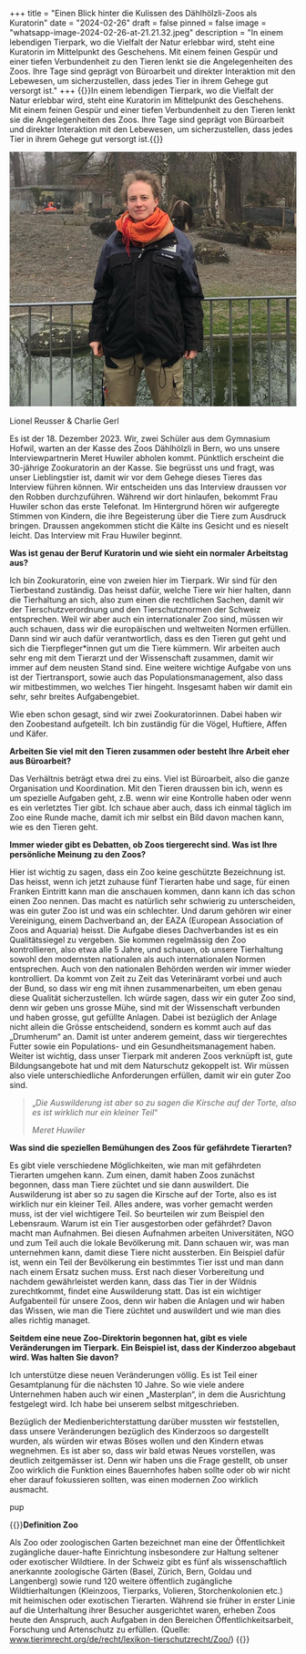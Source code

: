 +++
title = "Einen Blick hinter die Kulissen des Dählhölzli-Zoos als Kuratorin"
date = "2024-02-26"
draft = false
pinned = false
image = "whatsapp-image-2024-02-26-at-21.21.32.jpeg"
description = "In einem lebendigen Tierpark, wo die Vielfalt der Natur erlebbar wird, steht eine Kuratorin im Mittelpunkt des Geschehens. Mit einem feinen Gespür und einer tiefen Verbundenheit zu den Tieren lenkt sie die Angelegenheiten des Zoos. Ihre Tage sind geprägt von Büroarbeit und direkter Interaktion mit den Lebewesen, um sicherzustellen, dass jedes Tier in ihrem Gehege gut versorgt ist."
+++
{{<lead>}}In einem lebendigen Tierpark, wo die Vielfalt der Natur erlebbar wird, steht eine Kuratorin im Mittelpunkt des Geschehens. Mit einem feinen Gespür und einer tiefen Verbundenheit zu den Tieren lenkt sie die Angelegenheiten des Zoos. Ihre Tage sind geprägt von Büroarbeit und direkter Interaktion mit den Lebewesen, um sicherzustellen, dass jedes Tier in ihrem Gehege gut versorgt ist.{{</lead>}}

![Frau Meret Huwiler, Kuratorin des Dählhölzli-Zoos. 18.12.2023 (Quelle: L.Reusser, C. Gerl)](whatsapp-image-2024-02-26-at-21.21.32.jpeg)

Lionel Reusser & Charlie Gerl

Es ist der 18. Dezember 2023. Wir, zwei Schüler aus dem Gymnasium Hofwil, warten an der Kasse des Zoos Dählhölzli in Bern, wo uns unsere Interviewpartnerin Meret Huwiler abholen kommt. Pünktlich erscheint die 30-jährige Zookuratorin an der Kasse. Sie begrüsst uns und fragt, was unser Lieblingstier ist, damit wir vor dem Gehege dieses Tieres das Interview führen können. Wir entscheiden uns das Interview draussen vor den Robben durchzuführen. Während wir dort hinlaufen, bekommt Frau Huwiler schon das erste Telefonat. Im Hintergrund hören wir aufgeregte Stimmen von Kindern, die ihre Begeisterung über die Tiere zum Ausdruck bringen. Draussen angekommen sticht die Kälte ins Gesicht und es nieselt leicht. Das Interview mit Frau Huwiler beginnt.

**Was ist genau der Beruf Kuratorin und wie sieht ein normaler Arbeitstag aus?**

Ich bin Zookuratorin, eine von zweien hier im Tierpark. Wir sind für den Tierbestand zuständig. Das heisst dafür, welche Tiere wir hier halten, dann die Tierhaltung an sich, also zum einen die rechtlichen Sachen, damit wir der Tierschutzverordnung und den Tierschutznormen der Schweiz entsprechen. Weil wir aber auch ein internationaler Zoo sind, müssen wir auch schauen, dass wir die europäischen und weltweiten Normen erfüllen. Dann sind wir auch dafür verantwortlich, dass es den Tieren gut geht und sich die Tierpfleger*innen gut um die Tiere kümmern. Wir arbeiten auch sehr eng mit dem Tierarzt und der Wissenschaft zusammen, damit wir immer auf dem neusten Stand sind. Eine weitere wichtige Aufgabe von uns ist der Tiertransport, sowie auch das Populationsmanagement, also dass wir mitbestimmen, wo welches Tier hingeht. Insgesamt haben wir damit ein sehr, sehr breites Aufgabengebiet.

Wie eben schon gesagt, sind wir zwei Zookuratorinnen. Dabei haben wir den Zoobestand aufgeteilt. Ich bin zuständig für die Vögel, Huftiere, Affen und Käfer.

**Arbeiten Sie viel mit den Tieren zusammen oder besteht Ihre Arbeit eher aus Büroarbeit?**

Das Verhältnis beträgt etwa drei zu eins. Viel ist Büroarbeit, also die ganze Organisation und Koordination. Mit den Tieren draussen bin ich, wenn es um spezielle Aufgaben geht, z.B. wenn wir eine Kontrolle haben oder wenn es ein verletztes Tier gibt. Ich schaue aber auch, dass ich einmal täglich im Zoo eine Runde mache, damit ich mir selbst ein Bild davon machen kann, wie es den Tieren geht.

**Immer wieder gibt es Debatten, ob Zoos tiergerecht sind. Was ist Ihre persönliche Meinung zu den Zoos?**

Hier ist wichtig zu sagen, dass ein Zoo keine geschützte Bezeichnung ist. Das heisst, wenn ich jetzt zuhause fünf Tierarten habe und sage, für einen Franken Eintritt kann man die anschauen kommen, dann kann ich das schon einen Zoo nennen. Das macht es natürlich sehr schwierig zu unterscheiden, was ein guter Zoo ist und was ein schlechter. Und darum gehören wir einer Vereinigung, einem Dachverband an, der EAZA (European Association of Zoos and Aquaria) heisst. Die Aufgabe dieses Dachverbandes ist es ein Qualitätssiegel zu vergeben. Sie kommen regelmässig den Zoo kontrollieren, also etwa alle 5 Jahre, und schauen, ob unsere Tierhaltung sowohl den modernsten nationalen als auch internationalen Normen entsprechen. Auch von den nationalen Behörden werden wir immer wieder kontrolliert. Da kommt von Zeit zu Zeit das Veterinäramt vorbei und auch der Bund, so dass wir eng mit ihnen zusammenarbeiten, um eben genau diese Qualität sicherzustellen. Ich würde sagen, dass wir ein guter Zoo sind, denn wir geben uns grosse Mühe, sind mit der Wissenschaft verbunden und haben grosse, gut gefüllte Anlagen. Dabei ist bezüglich der Anlage nicht allein die Grösse entscheidend, sondern es kommt auch auf das „Drumherum“ an. Damit ist unter anderem gemeint, dass wir tiergerechtes Futter sowie ein Populations- und ein Gesundheitsmanagement haben. Weiter ist wichtig, dass unser Tierpark mit anderen Zoos verknüpft ist, gute Bildungsangebote hat und mit dem Naturschutz gekoppelt ist. Wir müssen also viele unterschiedliche Anforderungen erfüllen, damit wir ein guter Zoo sind.  

> „*Die Auswilderung ist aber so zu sagen die Kirsche auf der Torte, also es ist wirklich nur ein kleiner Teil*“
>
> *Meret Huwiler*

**Was sind die speziellen Bemühungen des Zoos für gefährdete Tierarten?**

Es gibt viele verschiedene Möglichkeiten, wie man mit gefährdeten Tierarten umgehen kann. Zum einen, damit haben Zoos zunächst begonnen, dass man Tiere züchtet und sie dann auswildert. Die Auswilderung ist aber so zu sagen die Kirsche auf der Torte, also es ist wirklich nur ein kleiner Teil. Alles andere, was vorher gemacht werden muss, ist der viel wichtigere Teil. So beurteilen wir zum Beispiel den Lebensraum. Warum ist ein Tier ausgestorben oder gefährdet? Davon macht man Aufnahmen. Bei diesen Aufnahmen arbeiten Universitäten, NGO und zum Teil auch die lokale Bevölkerung mit. Dann schauen wir, was man unternehmen kann, damit diese Tiere nicht aussterben. Ein Beispiel dafür ist, wenn ein Teil der Bevölkerung ein bestimmtes Tier isst und man dann nach einem Ersatz suchen muss. Erst nach dieser Vorbereitung und nachdem gewährleistet werden kann, dass das Tier in der Wildnis zurechtkommt, findet eine Auswilderung statt. Das ist ein wichtiger Aufgabenteil für unsere Zoos, denn wir haben die Anlagen und wir haben das Wissen, wie man die Tiere züchtet und auswildert und wie man dies alles richtig managet.

**Seitdem eine neue Zoo-Direktorin begonnen hat, gibt es viele Veränderungen im Tierpark. Ein Beispiel ist, dass der Kinderzoo abgebaut wird. Was halten Sie davon?**

Ich unterstütze diese neuen Veränderungen völlig. Es ist Teil einer Gesamtplanung für die nächsten 10 Jahre. So wie viele andere Unternehmen haben auch wir einen „Masterplan“, in dem die Ausrichtung festgelegt wird. Ich habe bei unserem selbst mitgeschrieben.

Bezüglich der Medienberichterstattung darüber mussten wir feststellen, dass unsere Veränderungen bezüglich des Kinderzoos so dargestellt wurden, als würden wir etwas Böses wollen und den Kindern etwas wegnehmen. Es ist aber so, dass wir bald etwas Neues vorstellen, was deutlich zeitgemässer ist. Denn wir haben uns die Frage gestellt, ob unser Zoo wirklich die Funktion eines Bauernhofes haben sollte oder ob wir nicht eher darauf fokussieren sollten, was einen modernen Zoo wirklich ausmacht.

pup

{{<box>}}**Definition Zoo**

Als Zoo oder zoologischen Garten bezeichnet man eine der Öffentlichkeit zugängliche dauer-hafte Einrichtung insbesondere zur Haltung seltener oder exotischer Wildtiere. In der Schweiz gibt es fünf als wissenschaftlich anerkannte zoologische Gärten (Basel, Zürich, Bern, Goldau und Langenberg) sowie rund 120 weitere öffentlich zugängliche Wildtierhaltungen (Kleinzoos, Tierparks, Volieren, Storchenkolonien etc.) mit heimischen oder exotischen Tierarten. Während sie früher in erster Linie auf die Unterhaltung ihrer Besucher ausgerichtet waren, erheben Zoos heute den Anspruch, auch Aufgaben in den Bereichen Öffentlichkeitsarbeit, Forschung und Artenschutz zu erfüllen. (Quelle: www.tierimrecht.org/de/recht/lexikon-tierschutzrecht/Zoo/) {{</box>}}